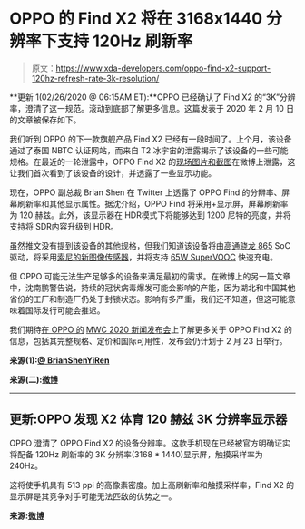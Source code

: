 # OPPO 的 Find X2 将在 3168x1440 分辨率下支持 120Hz 刷新率

> 原文：<https://www.xda-developers.com/oppo-find-x2-support-120hz-refresh-rate-3k-resolution/>

**更新 1(02/26/2020 @ 06:15AM ET):**OPPO 已经确认了 Find X2 的“3K”分辨率，澄清了这一规范。滚动到底部了解更多信息。这篇发表于 2020 年 2 月 10 日的文章被保存如下。

我们听到 OPPO 的下一款旗舰产品 Find X2 已经有一段时间了。上个月，该设备通过了泰国 NBTC 认证网站，而来自 T2 冰宇宙的泄露揭示了该设备的一些可能规格。在最近的一轮泄露中，OPPO Find X2 的[现场图片和截图](https://www.xda-developers.com/oppo-find-x2-qhd-120hz-display-live-images-screenshots/)在微博上泄露，这让我们首次看到了该设备的设计，并透露了一些显示功能。

现在，OPPO 副总裁 Brian Shen 在 Twitter 上透露了 OPPO Find 的分辨率、屏幕刷新率和其他显示属性。据沈介绍，OPPO Find 将采用+显示屏，屏幕刷新率为 120 赫兹。此外，该显示器在 HDR‌模式下将能够达到 1200 尼特的亮度，并将支持将 SDR‌内容升级到 HDR。

虽然推文没有提到该设备的其他规格，但我们知道该设备将由[高通骁龙 865](https://www.xda-developers.com/qualcomm-snapdragon-865-benchmarks-cpu-gpu-performance-vs-kirin-990-snapdragon-855-snapdragon-845/) SoC 驱动，将采用[索尼的新图像传感器](https://www.xda-developers.com/sony-teases-imx686-image-sensor-2020-smartphones/)，并将支持 [65W SuperVOOC](https://www.xda-developers.com/oppos-65w-supervooc-4000mah-battery-30-minutes/) 快速充电。

但 OPPO 可能无法生产足够多的设备来满足最初的需求。在微博上的另一篇文章中，沈南鹏警告说，持续的冠状病毒爆发可能会影响的产能，因为湖北和中国其他省份的工厂和制造厂仍处于封锁状态。影响有多严重，我们还不知道，但这可能意味着国际发行可能会推迟。

我们期待[在 OPPO 的](https://www.xda-developers.com/oppo-find-x2-sony-image-sensor-snapdragon-865/) [MWC 2020 新闻发布会](https://www.xda-developers.com/mwc-2020-preview-lg-sony-motorola-oppo/)上了解更多关于 OPPO Find X2 的信息，包括其完整规格、定价和国际可用性，发布会仍计划于 2 月 23 日举行。

**来源(1):[@ BrianShenYiRen](https://twitter.com/BrianShenYiRen/status/1226416293110321152)**

**来源(二):[微博](https://www.weibo.com/6561912289/ItmISCRpB?type=comment)**

* * *

## 更新:OPPO 发现 X2 体育 120 赫兹 3K 分辨率显示器

OPPO 澄清了 OPPO Find X2 的设备分辨率。这款手机现在已经被官方明确证实将配备 120Hz 刷新率的 3K 分辨率(3168 * 1440)显示屏，触摸采样率为 240Hz。

这将使手机具有 513 ppi 的高像素密度。加上高刷新率和触摸采样率，Find X2 的显示屏是其竞争对手可能无法匹敌的优势之一。

**来源:[微博](https://www.weibo.com/1710173801/IvXDeANeV?reason=&retcode=&type=comment#_rnd1582715136285)**